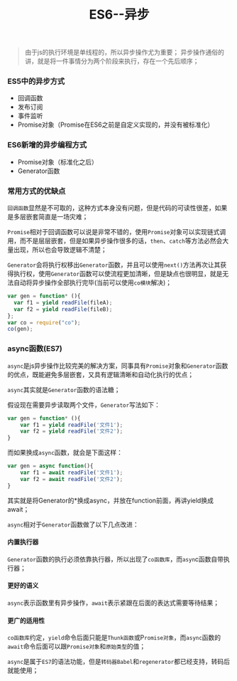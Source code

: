 ﻿---
title: ES6--异步
tags:
- es6
- async
- 异步
---
>由于js的执行环境是单线程的，所以异步操作尤为重要；
>异步操作通俗的讲，就是将一件事情分为两个阶段来执行，存在一个先后顺序；

### ES5中的异步方式
 - 回调函数
 - 发布订阅
 - 事件监听
 - Promise对象（Promise在ES6之前是自定义实现的，并没有被标准化）
<!--more-->
### ES6新增的异步编程方式
 - Promise对象（标准化之后）
 - Generator函数
### 常用方式的优缺点
`回调函数`显然是不可取的，这种方式本身没有问题，但是代码的可读性很差，如果是多层嵌套简直是一场灾难；

`Promise`相对于回调函数可以说是非常不错的，使用`Promise`对象可以实现链式调用，而不是层层嵌套，但是如果异步操作很多的话，`then`、`catch`等方法必然会大量出现，所以也会导致逻辑不清楚；

`Generator`会将执行权移出`Generator`函数，并且可以使用`next()`方法再次让其获得执行权，使用`Generator`函数可以使流程更加清晰，但是缺点也很明显，就是无法自动将异步操作全部执行完毕(当前可以使用`co模块`解决)；
```javaScript
var gen = function* (){
  var f1 = yield readFile(fileA);
  var f2 = yield readFile(fileB);
};
var co = require("co");
co(gen);
```
### async函数(ES7)
`async`是js异步操作比较完美的解决方案，同事具有`Promise`对象和`Generator`函数的优点，既能避免多层嵌套，又具有逻辑清晰和自动化执行的优点；

`async`其实就是`Generator`函数的语法糖；

假设现在需要异步读取两个文件，`Generator`写法如下：
```javaScript
var gen = function* (){
    var f1 = yield readFile('文件1');
    var f2 = yield readFile('文件2');
}
```
而如果换成`async`函数，就会是下面这样：
```javaScript
var gen = async function(){
    var f1 = await readFile('文件1');
    var f2 = await readFile('文件2');
}
```
其实就是将Generator的*换成async，并放在function前面，再讲yield换成await；

`async`相对于`Generator`函数做了以下几点改进：
#### 内置执行器
`Generator`函数的执行必须依靠执行器，所以出现了`co函数库`，而`asyn`c函数自带执行器；
#### 更好的语义
`async`表示函数里有异步操作，`await`表示紧跟在后面的表达式需要等待结果；
#### 更广的适用性
`co函数库`约定，`yield`命令后面只能是`Thunk函数`或P`romise对象`，而`async`函数的`await`命令后面可以跟`Promise对象`和`原始类型`的值；

`async`是属于`ES7`的语法功能，但是`转码器Babel`和`regenerator`都已经支持，转码后就能使用；